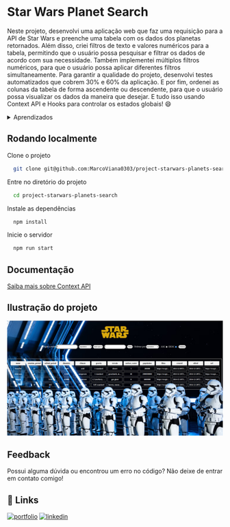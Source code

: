 # Star Wars Planet Search

Neste projeto, desenvolvi uma aplicação web que faz uma requisição para a API de Star Wars e preenche uma tabela com os dados dos planetas retornados. Além disso, criei filtros de texto e valores numéricos para a tabela, permitindo que o usuário possa pesquisar e filtrar os dados de acordo com sua necessidade. Também implementei múltiplos filtros numéricos, para que o usuário possa aplicar diferentes filtros simultaneamente. Para garantir a qualidade do projeto, desenvolvi testes automatizados que cobrem 30% e 60% da aplicação. E por fim, ordenei as colunas da tabela de forma ascendente ou descendente, para que o usuário possa visualizar os dados da maneira que desejar. E tudo isso usando Context API e Hooks para controlar os estados globais! :smile:

<details>
<summary> Aprendizados </summary>

- Utilizei a Context API do React para gerenciar estado;
- Utilizei o React Hook useState;
- Utilizei o React Hook useContext;
- Utilizei o React Hook useEffect;
- Criei React Hooks customizados;
- Escrevi testes para garantir que sua aplicação possua uma boa cobertura de testes.

</details>

## Rodando localmente

Clone o projeto

```bash
  git clone git@github.com:MarcoViana0303/project-starwars-planets-search.git
```

Entre no diretório do projeto

```bash
  cd project-starwars-planets-search
```

Instale as dependências

```bash
  npm install
```

Inicie o servidor

```bash
  npm run start
```


## Documentação

[Saiba mais sobre Context API](https://legacy.reactjs.org/docs/context.html)


## Ilustração do projeto

![Projeto Star Wars](./projeto-star-wars.png)


## Feedback

Possui alguma dúvida ou encontrou um erro no código? Não deixe de entrar em contato comigo!


## 🔗 Links
[![portfolio](https://img.shields.io/badge/my_portfolio-000?style=for-the-badge&logo=ko-fi&logoColor=white)](https://marcoviana-dev.vercel.app/)
[![linkedin](https://img.shields.io/badge/linkedin-0A66C2?style=for-the-badge&logo=linkedin&logoColor=white)](https://www.linkedin.com/in/marco-viana2022/)
